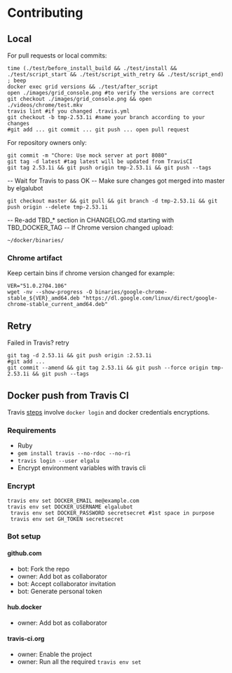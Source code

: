 # Contributing

## Local
For pull requests or local commits:

    time (./test/before_install_build && ./test/install && ./test/script_start && ./test/script_with_retry && ./test/script_end) ; beep
    docker exec grid versions && ./test/after_script
    open ./images/grid_console.png #to verify the versions are correct
    git checkout ./images/grid_console.png && open ./videos/chrome/test.mkv
    travis lint #if you changed .travis.yml
    git checkout -b tmp-2.53.1i #name your branch according to your changes
    #git add ... git commit ... git push ... open pull request

For repository owners only:

    git commit -m "Chore: Use mock server at port 8080"
    git tag -d latest #tag latest will be updated from TravisCI
    git tag 2.53.1i && git push origin tmp-2.53.1i && git push --tags

-- Wait for Travis to pass OK
-- Make sure changes got merged into master by elgalubot

    git checkout master && git pull && git branch -d tmp-2.53.1i && git push origin --delete tmp-2.53.1i

-- Re-add TBD_* section in CHANGELOG.md starting with TBD_DOCKER_TAG
-- If Chrome version changed upload:

    ~/docker/binaries/

### Chrome artifact
Keep certain bins if chrome version changed for example:

    VER="51.0.2704.106"
    wget -nv --show-progress -O binaries/google-chrome-stable_${VER}_amd64.deb "https://dl.google.com/linux/direct/google-chrome-stable_current_amd64.deb"

## Retry
Failed in Travis? retry

    git tag -d 2.53.1i && git push origin :2.53.1i
    #git add ...
    git commit --amend && git tag 2.53.1i && git push --force origin tmp-2.53.1i && git push --tags

## Docker push from Travis CI
Travis [steps](https://docs.travis-ci.com/user/docker/#Pushing-a-Docker-Image-to-a-Registry) involve `docker login` and docker credentials encryptions.

### Requirements

* Ruby
* `gem install travis --no-rdoc --no-ri`
* `travis login --user elgalu`
* Encrypt environment variables with travis cli

### Encrypt
    travis env set DOCKER_EMAIL me@example.com
    travis env set DOCKER_USERNAME elgalubot
     travis env set DOCKER_PASSWORD secretsecret #1st space in purpose
     travis env set GH_TOKEN secretsecret

### Bot setup
#### github.com
- bot: Fork the repo
- owner: Add bot as collaborator
- bot: Accept collaborator invitation
- bot: Generate personal token

#### hub.docker
- owner: Add bot as collaborator

#### travis-ci.org
- owner: Enable the project
- owner: Run all the required `travis env set`
